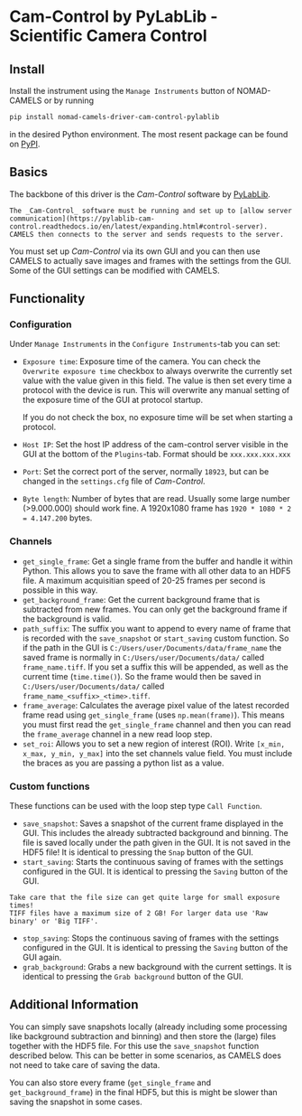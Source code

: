 # Cam-Control by PyLabLib - Scientific Camera Control

## Install

Install the instrument using the `Manage Instruments` button of NOMAD-CAMELS or by running

```bash
pip install nomad-camels-driver-cam-control-pylablib
```

in the desired Python environment.
The most resent package can be found on [PyPI](https://pypi.org/project/nomad-camels-driver-cam-control-pylablib/).

## Basics

The backbone of this driver is the _Cam-Control_ software by [PyLabLib](https://pylablib-cam-control.readthedocs.io/).

```{note}
The _Cam-Control_ software must be running and set up to [allow server communication](https://pylablib-cam-control.readthedocs.io/en/latest/expanding.html#control-server).
CAMELS then connects to the server and sends requests to the server. 
```

You must set up _Cam-Control_ via its own GUI and you can then use CAMELS to actually save images and frames with the settings from the GUI. Some of the GUI settings can be modified with CAMELS.

## Functionality

### Configuration

Under `Manage Instruments` in the `Configure Instruments`-tab you can set:

- `Exposure time`: Exposure time of the camera. You can check the `Overwrite exposure time` checkbox to always overwrite the currently set value with the value given in this field. The value is then set every time a protocol with the device is run. This will overwrite any manual setting of the exposure time of the GUI at protocol startup.

  If you do not check the box, no exposure time will be set when starting a protocol.
- `Host IP`: Set the host IP address of the cam-control server visible in the GUI at the bottom of the `Plugins`-tab. Format should be `xxx.xxx.xxx.xxx`
- `Port`: Set the correct port of the server, normally `18923`, but can be changed in the `settings.cfg` file of _Cam-Control_.
- `Byte length`: Number of bytes that are read. Usually some large number (>9.000.000) should work fine. A 1920x1080 frame has `1920 * 1080 * 2 = 4.147.200` bytes.

### Channels

- `get_single_frame`: Get a single frame from the buffer and handle it within Python. This allows you to save the frame with all other data to an HDF5 file. A maximum acquisitian speed of 20-25 frames per second is possible in this way.
- `get_background_frame`: Get the current background frame that is subtracted from new frames. You can only get the background frame if the background is valid.
- `path_suffix`: The suffix you want to append to every name of frame that is recorded with the `save_snapshot` or `start_saving` custom function. So if the path in the GUI is `C:/Users/user/Documents/data/frame_name` the saved frame is normally in `C:/Users/user/Documents/data/` called `frame_name.tiff`. If you set a suffix this will be appended, as well as the current time (`time.time()`). So the frame would then be saved in `C:/Users/user/Documents/data/` called `frame_name_<suffix>_<time>.tiff`.
- `frame_average`: Calculates the average pixel value of the latest recorded frame read using `get_single_frame` (uses `np.mean(frame)`). This means you must first read the `get_single_frame` channel and then you can read the `frame_average` channel in a new read loop step.
- `set_roi`: Allows you to set a new region of interest (ROI). Write `[x_min, x_max, y_min, y_max]` into the set channels value field. You must include the braces as you are passing a python list as a value.

### Custom functions

These functions can be used with the loop step type `Call Function`.

- `save_snapshot`: Saves a snapshot of the current frame displayed in the GUI. This includes the already subtracted background and binning. The file is saved locally under the path given in the GUI. It is not saved in the HDF5 file! It is identical to pressing the `Snap` button of the GUI.
- `start_saving`: Starts the continuous saving of frames with the settings configured in the GUI. It is identical to pressing the `Saving` button of the GUI.

```{note}
Take care that the file size can get quite large for small exposure times!
TIFF files have a maximum size of 2 GB! For larger data use 'Raw binary' or 'Big TIFF'.
```

- `stop_saving`: Stops the continuous saving of frames with the settings configured in the GUI. It is identical to pressing the `Saving` button of the GUI again.
- `grab_background`: Grabs a new background with the current settings. It is identical to pressing the `Grab background` button of the GUI.

## Additional Information

You can simply save snapshots locally (already including some processing like background subtraction and binning) and then store the (large) files together with the HDF5 file. For this use the `save_snapshot` function described below. This can be better in some scenarios, as CAMELS does not need to take care of saving the data.

You can also store every frame (`get_single_frame` and `get_background_frame`) in the final HDF5, but this is might be slower than saving the snapshot in some cases.
